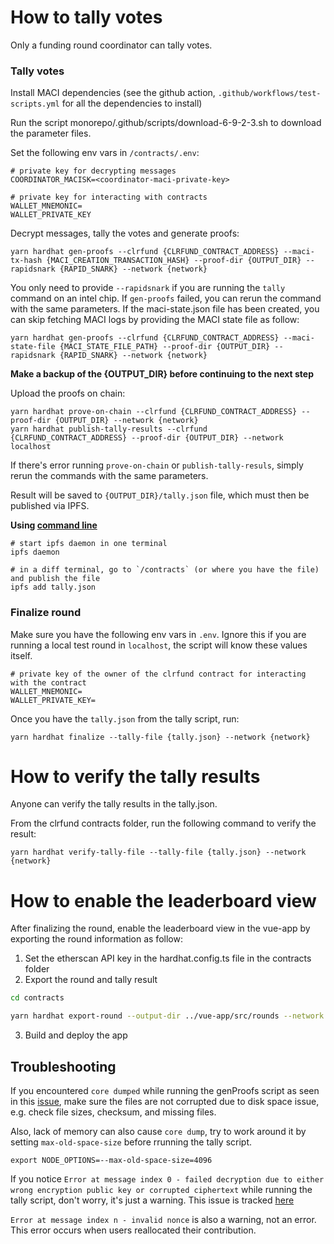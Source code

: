 # How to tally votes

Only a funding round coordinator can tally votes.


### Tally votes

Install MACI dependencies (see the github action, `.github/workflows/test-scripts.yml` for all the dependencies to install)

Run the script monorepo/.github/scripts/download-6-9-2-3.sh to download the parameter files.

Set the following env vars in `/contracts/.env`:

```
# private key for decrypting messages
COORDINATOR_MACISK=<coordinator-maci-private-key>

# private key for interacting with contracts
WALLET_MNEMONIC=
WALLET_PRIVATE_KEY
```

Decrypt messages, tally the votes and generate proofs:

```
yarn hardhat gen-proofs --clrfund {CLRFUND_CONTRACT_ADDRESS} --maci-tx-hash {MACI_CREATION_TRANSACTION_HASH} --proof-dir {OUTPUT_DIR} --rapidsnark {RAPID_SNARK} --network {network}
```

You only need to provide `--rapidsnark` if you are running the `tally` command on an intel chip.
If `gen-proofs` failed, you can rerun the command with the same parameters. If the maci-state.json file has been created, you can skip fetching MACI logs by providing the MACI state file as follow:

```
yarn hardhat gen-proofs --clrfund {CLRFUND_CONTRACT_ADDRESS} --maci-state-file {MACI_STATE_FILE_PATH} --proof-dir {OUTPUT_DIR} --rapidsnark {RAPID_SNARK} --network {network}
```


**Make a backup of the {OUTPUT_DIR} before continuing to the next step**


Upload the proofs on chain:
```
yarn hardhat prove-on-chain --clrfund {CLRFUND_CONTRACT_ADDRESS} --proof-dir {OUTPUT_DIR} --network {network}
yarn hardhat publish-tally-results --clrfund {CLRFUND_CONTRACT_ADDRESS} --proof-dir {OUTPUT_DIR} --network localhost
```

If there's error running `prove-on-chain` or `publish-tally-resuls`, simply rerun the commands with the same parameters.



Result will be saved to `{OUTPUT_DIR}/tally.json` file, which must then be published via IPFS.

**Using [command line](https://docs.ipfs.tech/reference/kubo/cli/#ipfs)**

```
# start ipfs daemon in one terminal
ipfs daemon

# in a diff terminal, go to `/contracts` (or where you have the file) and publish the file
ipfs add tally.json
```

### Finalize round

Make sure you have the following env vars in `.env`. Ignore this if you are running a local test round in `localhost`, the script will know these values itself.

```
# private key of the owner of the clrfund contract for interacting with the contract
WALLET_MNEMONIC=
WALLET_PRIVATE_KEY=
```

Once you have the `tally.json` from the tally script, run:

```
yarn hardhat finalize --tally-file {tally.json} --network {network}
```

# How to verify the tally results

Anyone can verify the tally results in the tally.json.

From the clrfund contracts folder, run the following command to verify the result:

```
yarn hardhat verify-tally-file --tally-file {tally.json} --network {network}
```

# How to enable the leaderboard view

After finalizing the round, enable the leaderboard view in the vue-app by exporting the round information as follow:

1) Set the etherscan API key in the hardhat.config.ts file in the contracts folder
2) Export the round and tally result

```sh
cd contracts

yarn hardhat export-round --output-dir ../vue-app/src/rounds --network {network} --round-address {round_address} --operator {operator} --start-block {recipient-registry-start-block} --ipfs {ipfs-gateway-url}

```
3) Build and deploy the app



## Troubleshooting
If you encountered `core dumped` while running the genProofs script as seen in this [issue](https://github.com/clrfund/monorepo/issues/383), make sure the files are not corrupted due to disk space issue, e.g. check file sizes, checksum, and missing files.

Also, lack of memory can also cause `core dump`, try to work around it by setting `max-old-space-size` before rrunning the tally script.
```
export NODE_OPTIONS=--max-old-space-size=4096
```

If you notice `Error at message index 0 - failed decryption due to either wrong encryption public key or corrupted ciphertext` while running the tally script, don't worry, it's just a warning. This issue is tracked [here](https://github.com/privacy-scaling-explorations/maci/issues/1134)

`Error at message index n - invalid nonce` is also a warning, not an error. This error occurs when users reallocated their contribution.
